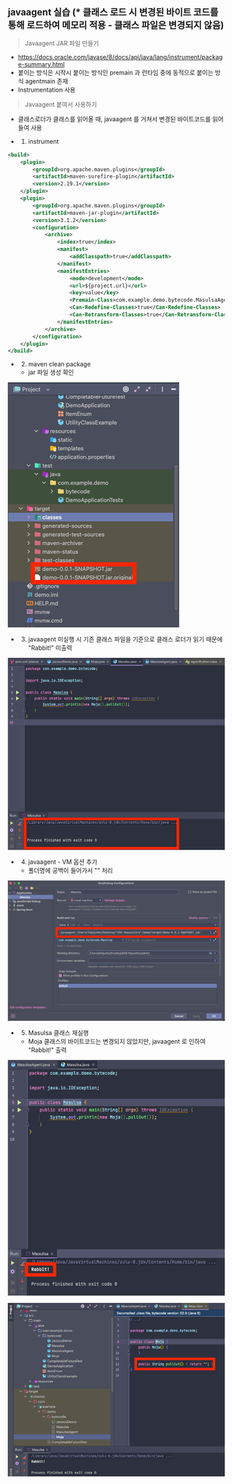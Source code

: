 ## javaagent 실습 (* 클래스 로드 시 변경된 바이트 코드를 통해 로드하여 메모리 적용 - 클래스 파일은 변경되지 않음)

> Javaagent JAR 파일 만들기

- https://docs.oracle.com/javase/8/docs/api/java/lang/instrument/package-summary.html
- 붙이는 방식은 시작시 붙이는 방식인 premain 과 런타임 중에 동적으로 붙이는 방식 agentmain 존재
- Instrumentation 사용

> Javaagent 붙여서 사용하기

- 클래스로더가 클래스를 읽어올 때, javaagent 를 거쳐서 변경된 바이트코드를 읽어들여 사용

- 1. instrument

````xml
<build>
    <plugin>
        <groupId>org.apache.maven.plugins</groupId>
        <artifactId>maven-surefire-plugin</artifactId>
        <version>2.19.1</version>
    </plugin>
    <plugin>
        <groupId>org.apache.maven.plugins</groupId>
        <artifactId>maven-jar-plugin</artifactId>
        <version>3.1.2</version>
        <configuration>
            <archive>
                <index>true</index>
                <manifest>
                    <addClasspath>true</addClasspath>
                </manifest>
                <manifestEntries>
                    <mode>development</mode>
                    <url>${project.url}</url>
                    <key>value</key>
                    <Premain-Class>com.example.demo.bytecode.MasulsaAgent</Premain-Class>
                    <Can-Redefine-Classes>true</Can-Redefine-Classes>
                    <Can-Retransform-Classes>true</Can-Retransform-Classes>
                </manifestEntries>
            </archive>
        </configuration>
    </plugin>
</build>
````

- 2. maven clean package
    - jar 파일 생성 확인

![img10.png](image/img10.png)

- 3. javaagent 미실행 시 기존 클래스 파일을 기준으로 클래스 로더가 읽기 때문에 "Rabbit!" 미출력

![img11.png](image/img11.png)

- 4. javaagent - VM 옵션 추가
    - 폴더명에 공백이 들어가서 "" 처리

![img12.png](image/img12.png)

- 5. Masulsa 클래스 재실행
    - Moja 클래스의 바이트코드는 변경되지 않았지만, javaagent 로 인하여 "Rabbit!" 출력

![img13.png](image/img13.png)

![img14.png](image/img14.png)




